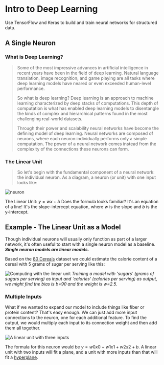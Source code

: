 # Intro to Deep Learning
Use TensorFlow and Keras to build and train neural networks for structured data.

## A Single Neuron

### What is Deep Learning?
> Some of the most impressive advances in artificial intelligence in recent years have been in the field of deep learning. Natural language translation, image recognition, and game playing are all tasks where deep learning models have neared or even exceeded human-level performance.
>
> So what is deep learning? Deep learning is an approach to machine learning characterized by deep stacks of computations. This depth of computation is what has enabled deep learning models to disentangle the kinds of complex and hierarchical patterns found in the most challenging real-world datasets.
>
> Through their power and scalability neural networks have become the defining model of deep learning. Neural networks are composed of neurons, where each neuron individually performs only a simple computation. The power of a neural network comes instead from the complexity of the connections these neurons can form.

### The Linear Unit
> So let's begin with the fundamental component of a neural network: the individual neuron. As a diagram, a neuron (or unit) with one input looks like:

![neuron](https://storage.googleapis.com/kaggle-media/learn/images/mfOlDR6.png) 

The Linear Unit: $y=wx+b$ Does the formula looks familiar?  It's an equation of a line! It's the slope-intercept equation, where $w$ is the slope and $b$ is the y-intercept. 

## Example - The Linear Unit as a Model
Though individual neurons will usually only function as part of a larger network, it's often useful to start with a single neuron model as a baseline. ***Single neuron models are linear models.***

Based on the [80 Cereals](https://www.kaggle.com/datasets/crawford/80-cereals) dataset we could estimate the calorie content of a cereal with 5 grams of sugar per serving like this:

![Computing with the linear unit](https://storage.googleapis.com/kaggle-media/learn/images/yjsfFvY.png)
*Training a model with 'sugars' (grams of sugars per serving) as input and 'calories' (calories per serving) as output, we might find the bias is b=90 and the weight is w=2.5.*

### Multiple Inputs
What if we wanted to expand our model to include things like fiber or protein content? That's easy enough. We can just add more input connections to the neuron, one for each additional feature. To find the output, we would multiply each input to its connection weight and then add them all together.

![A linear unit with three inputs](https://storage.googleapis.com/kaggle-media/learn/images/vyXSnlZ.png)

The formula for this neuron would be $y=w0x0+w1x1+w2x2+b$. A linear unit with two inputs will fit a plane, and a unit with more inputs than that will fit a [hyperplane](https://mathworld.wolfram.com/Hyperplane.html).

